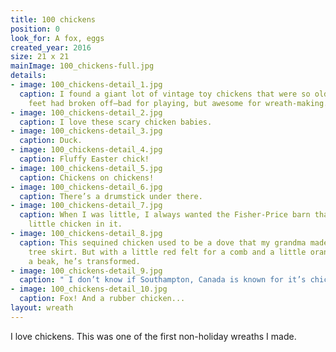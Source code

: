 ```yaml
---
title: 100 chickens
position: 0
look_for: A fox, eggs
created_year: 2016
size: 21 x 21
mainImage: 100_chickens-full.jpg
details:
- image: 100_chickens-detail_1.jpg
  caption: I found a giant lot of vintage toy chickens that were so old all their
    feet had broken off—bad for playing, but awesome for wreath-making.
- image: 100_chickens-detail_2.jpg
  caption: I love these scary chicken babies.
- image: 100_chickens-detail_3.jpg
  caption: Duck.
- image: 100_chickens-detail_4.jpg
  caption: Fluffy Easter chick!
- image: 100_chickens-detail_5.jpg
  caption: Chickens on chickens!
- image: 100_chickens-detail_6.jpg
  caption: There’s a drumstick under there.
- image: 100_chickens-detail_7.jpg
  caption: When I was little, I always wanted the Fisher-Price barn that had this
    little chicken in it.
- image: 100_chickens-detail_8.jpg
  caption: This sequined chicken used to be a dove that my grandma made for her Christmas
    tree skirt. But with a little red felt for a comb and a little orange felt for
    a beak, he’s transformed.
- image: 100_chickens-detail_9.jpg
  caption: " I don’t know if Southampton, Canada is known for it’s chickens?"
- image: 100_chickens-detail_10.jpg
  caption: Fox! And a rubber chicken...
layout: wreath
---
```


I love chickens. This was one of the first non-holiday wreaths I made.

